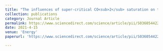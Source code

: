 ```yaml
---
title: "The influences of super-critical CO<sub>2</sub> saturation on tensile characteristics and failure modes of shales"
collection: publications
category: Journal Article
permalink: https://www.sciencedirect.com/science/article/pii/S0360544221000736
date: 2021-4-15
venue: 'Energy'
paperurl: 'https://www.sciencedirect.com/science/article/pii/S0360544221000736'

---
```

